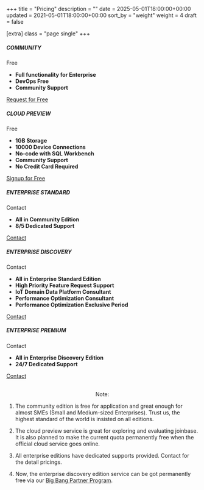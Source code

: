 +++
title = "Pricing"
description = ""
date = 2025-05-01T18:00:00+00:00
updated = 2021-05-01T18:00:00+00:00
sort_by = "weight"
weight = 4
draft = false

[extra]
class = "page single"
+++

<section id="pricing" class="container">
  <!-- <div class="spacer spacer-line border-primary">&nbsp;</div> -->
  <div class="pricing-table">
    <div class="pricing-table-title">
      <h5 class="pricing-title bg-com-hover text-white">COMMUNITY</h5>
    </div>
    <div class="pricing-table-price text-center bg-com">
      <p class="title-font">
        <span class="pricing-price text-white">Free</span>
      </p>
    </div>
    <div class="pricing-table-content text-black">
      <ul>
        <li><strong>Full functionality for Enterprise</strong></li>
        <li><strong>DevOps Free</strong></li>
        <li><strong>Community Support</strong></li>
      </ul>
      <div class="pricing-table-button">
        <a href="https://cloud.joinbase.io/req" class="btn btn-bg"><span>Request for Free</span></a>
      </div>
    </div>
  </div>
  <!-- new table -->
  <div class="pricing-table">
    <div class="pricing-table-title">
      <h5 class="pricing-title bg-cloud-hover text-white">CLOUD PREVIEW</h5>
    </div>
    <div class="pricing-table-price text-center bg-cloud">
      <p class="title-font">
        <span class="pricing-price text-white">Free</span>
      </p>
    </div>
    <div class="pricing-table-content text-black">
      <ul>
        <li><strong>1GB Storage</strong></li>
        <li><strong>10000 Device Connections</strong></li>
        <li><strong>No-code with SQL Workbench</strong></li>
        <li><strong>Community Support</strong></li>
        <li><strong>No Credit Card Required</strong></li>
      </ul>
      <div class="pricing-table-button">
        <a href="https://cloud.joinbase.io/signup" class="btn btn-bg"><span>Signup for Free</span></a>
      </div>
    </div>
  </div>
  <!-- new table -->
  <div class="pricing-table">
    <div class="pricing-table-title">
      <h5 class="pricing-title bg-es-hover text-white">ENTERPRISE STANDARD</h5>
    </div>
    <div class="pricing-table-price text-center bg-es">
      <p class="title-font">
        <span class="pricing-price text-white">Contact</span>
      </p>
    </div>
    <div class="pricing-table-content text-black">
      <ul>
        <li><strong>All in Community Edition</strong></li>
        <li><strong>8/5 Dedicated Support</strong></li>
      </ul>
      <div class="pricing-table-button">
        <a href="https://cloud.joinbase.io/req" class="btn btn-bg"><span>Contact</span></a>
      </div>
    </div>
  </div>
  <!-- new table -->
  <div class="pricing-table">
    <div class="pricing-table-title">
      <h5 class="pricing-title bg-ed-hover text-white">ENTERPRISE DISCOVERY</h5>
    </div>
    <div class="pricing-table-price text-center bg-ed">
      <p class="title-font">
        <span class="pricing-price text-white">Contact</span>
      </p>
    </div>
    <div class="pricing-table-content text-black">
      <ul>
        <li><strong>All in Enterprise Standard Edition</strong></li>
        <li><strong>High Priority Feature Request Support</strong></li>
        <li><strong>IoT Domain Data Platform Consultant</strong></li>
        <li><strong>Performance Optimization Consultant</strong></li>
        <li><strong>Performance Optimization Exclusive Period</strong></li>
      </ul>
      <div class="pricing-table-button">
        <a href="https://cloud.joinbase.io/req" class="btn btn-bg"><span>Contact</span></a>
      </div>
    </div>
  </div>
  <!-- new table -->
  <div class="pricing-table">
    <div class="pricing-table-title">
      <h5 class="pricing-title bg-ep-hover text-white">ENTERPRISE PREMIUM</h5>
    </div>
    <div class="pricing-table-price text-center bg-ep">
      <p class="title-font">
        <span class="pricing-price text-white">Contact</span>
      </p>
    </div>
    <div class="pricing-table-content text-black">
      <ul>
        <li><strong>All in Enterprise Discovery Edition</strong></li>
        <li><strong>24/7 Dedicated Support</strong></li>
      </ul>
      <div class="pricing-table-button">
        <a href="https://cloud.joinbase.io/req" class="btn btn-bg"><span>Contact</span></a>
      </div>
    </div>
  </div>
</section>
<div class="spacer">&nbsp;</div>

<p align="center">Note:<p/>

1. The community edition is free for application and great enough for almost SMEs (Small and Medium-sized Enterprises). Trust us, the highest standard of the world is insisted on all editions.

2. The cloud preview service is great for exploring and evaluating joinbase. It is also planned to make the current quota permanently free when the official cloud service goes online.

3. All enterprise editions have dedicated supports provided. Contact for the detail pricings.

4. Now, the enterprise discovery edition service can be got permanently free via our [Big Bang Partner Program](https://github.com/open-joinbase/joinbase#big-bang-partner-program).